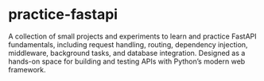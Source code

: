 # practice-fastapi
A collection of small projects and experiments to learn and practice FastAPI fundamentals, including request handling, routing, dependency injection, middleware, background tasks, and database integration. Designed as a hands-on space for building and testing APIs with Python’s modern web framework.
